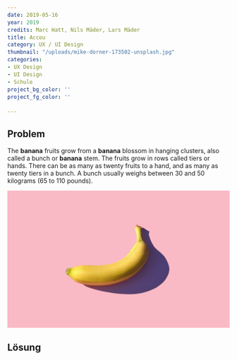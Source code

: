 ```yaml
---
date: 2019-05-16
year: 2019
credits: Marc Hatt, Nils Mäder, Lars Mäder
title: Accou
category: UX / UI Design
thumbnail: "/uploads/mike-dorner-173502-unsplash.jpg"
categories:
- UX Design
- UI Design
- Schule
project_bg_color: ''
project_fg_color: ''

---
```

## Problem
The **banana** fruits grow from a **banana** blossom in hanging clusters, also called a bunch or **banana** stem. The fruits grow in rows called tiers or hands. There can be as many as twenty fruits to a hand, and as many as twenty tiers in a bunch. A bunch usually weighs between 30 and 50 kilograms (65 to 110 pounds).

![](/uploads/mike-dorner-173502-unsplash.jpg)




## Lösung

## 